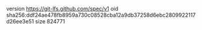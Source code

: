 version https://git-lfs.github.com/spec/v1
oid sha256:ddf24ae478fb8959a730c08528cba12a9db37258d6ebc2809922117d26ee3e51
size 824771
